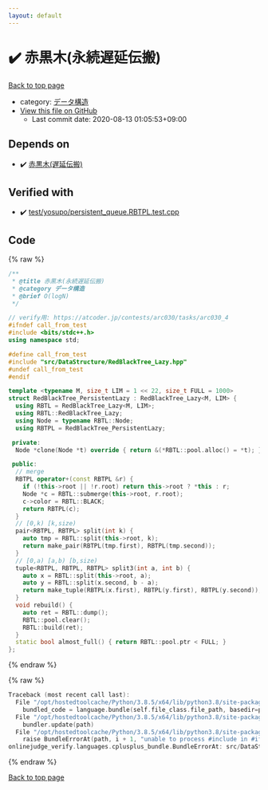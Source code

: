 ```yaml
---
layout: default
---
```


<!-- mathjax config similar to math.stackexchange -->
<script type="text/javascript" async
  src="https://cdnjs.cloudflare.com/ajax/libs/mathjax/2.7.5/MathJax.js?config=TeX-MML-AM_CHTML">
</script>
<script type="text/x-mathjax-config">
  MathJax.Hub.Config({
    TeX: { equationNumbers: { autoNumber: "AMS" }},
    tex2jax: {
      inlineMath: [ ['$','$'] ],
      processEscapes: true
    },
    "HTML-CSS": { matchFontHeight: false },
    displayAlign: "left",
    displayIndent: "2em"
  });
</script>

<script type="text/javascript" src="https://cdnjs.cloudflare.com/ajax/libs/jquery/3.4.1/jquery.min.js"></script>
<script src="https://cdn.jsdelivr.net/npm/jquery-balloon-js@1.1.2/jquery.balloon.min.js" integrity="sha256-ZEYs9VrgAeNuPvs15E39OsyOJaIkXEEt10fzxJ20+2I=" crossorigin="anonymous"></script>
<script type="text/javascript" src="../../../assets/js/copy-button.js"></script>
<link rel="stylesheet" href="../../../assets/css/copy-button.css" />


# :heavy_check_mark: 赤黒木(永続遅延伝搬)

<a href="../../../index.html">Back to top page</a>

* category: <a href="../../../index.html#c1c7278649b583761cecd13e0628181d">データ構造</a>
* <a href="{{ site.github.repository_url }}/blob/master/src/DataStructure/RedBlackTree_PersistentLazy.hpp">View this file on GitHub</a>
    - Last commit date: 2020-08-13 01:05:53+09:00




## Depends on

* :heavy_check_mark: <a href="RedBlackTree_Lazy.hpp.html">赤黒木(遅延伝搬)</a>


## Verified with

* :heavy_check_mark: <a href="../../../verify/test/yosupo/persistent_queue.RBTPL.test.cpp.html">test/yosupo/persistent_queue.RBTPL.test.cpp</a>


## Code

<a id="unbundled"></a>
{% raw %}
```cpp
/**
 * @title 赤黒木(永続遅延伝搬)
 * @category データ構造
 * @brief O(logN)
 */

// verify用: https://atcoder.jp/contests/arc030/tasks/arc030_4
#ifndef call_from_test
#include <bits/stdc++.h>
using namespace std;

#define call_from_test
#include "src/DataStructure/RedBlackTree_Lazy.hpp"
#undef call_from_test
#endif

template <typename M, size_t LIM = 1 << 22, size_t FULL = 1000>
struct RedBlackTree_PersistentLazy : RedBlackTree_Lazy<M, LIM> {
  using RBTL = RedBlackTree_Lazy<M, LIM>;
  using RBTL::RedBlackTree_Lazy;
  using Node = typename RBTL::Node;
  using RBTPL = RedBlackTree_PersistentLazy;

 private:
  Node *clone(Node *t) override { return &(*RBTL::pool.alloc() = *t); }

 public:
  // merge
  RBTPL operator+(const RBTPL &r) {
    if (!this->root || !r.root) return this->root ? *this : r;
    Node *c = RBTL::submerge(this->root, r.root);
    c->color = RBTL::BLACK;
    return RBTPL(c);
  }
  // [0,k) [k,size)
  pair<RBTPL, RBTPL> split(int k) {
    auto tmp = RBTL::split(this->root, k);
    return make_pair(RBTPL(tmp.first), RBTPL(tmp.second));
  }
  // [0,a) [a,b) [b,size)
  tuple<RBTPL, RBTPL, RBTPL> split3(int a, int b) {
    auto x = RBTL::split(this->root, a);
    auto y = RBTL::split(x.second, b - a);
    return make_tuple(RBTPL(x.first), RBTPL(y.first), RBTPL(y.second));
  }
  void rebuild() {
    auto ret = RBTL::dump();
    RBTL::pool.clear();
    RBTL::build(ret);
  }
  static bool almost_full() { return RBTL::pool.ptr < FULL; }
};

```
{% endraw %}

<a id="bundled"></a>
{% raw %}
```cpp
Traceback (most recent call last):
  File "/opt/hostedtoolcache/Python/3.8.5/x64/lib/python3.8/site-packages/onlinejudge_verify/docs.py", line 349, in write_contents
    bundled_code = language.bundle(self.file_class.file_path, basedir=pathlib.Path.cwd())
  File "/opt/hostedtoolcache/Python/3.8.5/x64/lib/python3.8/site-packages/onlinejudge_verify/languages/cplusplus.py", line 185, in bundle
    bundler.update(path)
  File "/opt/hostedtoolcache/Python/3.8.5/x64/lib/python3.8/site-packages/onlinejudge_verify/languages/cplusplus_bundle.py", line 306, in update
    raise BundleErrorAt(path, i + 1, "unable to process #include in #if / #ifdef / #ifndef other than include guards")
onlinejudge_verify.languages.cplusplus_bundle.BundleErrorAt: src/DataStructure/RedBlackTree_PersistentLazy.hpp: line 13: unable to process #include in #if / #ifdef / #ifndef other than include guards

```
{% endraw %}

<a href="../../../index.html">Back to top page</a>

